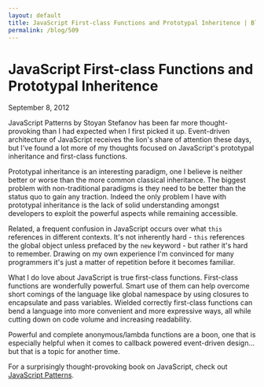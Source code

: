 ```yaml
---
layout: default
title: JavaScript First-class Functions and Prototypal Inheritence | Blog
permalink: /blog/509
---
```


JavaScript First-class Functions and Prototypal Inheritence
===========================================================

September 8, 2012

JavaScript Patterns by Stoyan Stefanov has been far more thought-provoking than I had expected when I first picked it up. Event-driven architecture of JavaScript receives the lion's share of attention these days, but I've found a lot more of my thoughts focused on JavaScript's prototypal inheritance and first-class functions.

Prototypal inheritance is an interesting paradigm, one I believe is neither better or worse than the more common classical inheritance. The biggest problem with non-traditional paradigms is they need to be better than the status quo to gain any traction. Indeed the only problem I have with prototypal inheritance is the lack of solid understanding amongst developers to exploit the powerful aspects while remaining accessible.

Related, a frequent confusion in JavaScript occurs over what `this` references in different contexts. It's not inherently hard - `this` references the global object unless prefaced by the `new` keyword - but rather it's hard to remember. Drawing on my own experience I'm convinced for many programmers it's just a matter of repetition before it becomes familiar.

What I do love about JavaScript is true first-class functions. First-class functions are wonderfully powerful. Smart use of them can help overcome short comings of the language like global namespace by using closures to encapsulate and pass variables. Wielded correctly first-class functions can bend a language into more convenient and more expressive ways, all while cutting down on code volume and increasing readability.

Powerful and complete anonymous/lambda functions are a boon, one that is especially helpful when it comes to callback powered event-driven design... but that is a topic for another time.

For a surprisingly thought-provoking book on JavaScript, check out [JavaScript Patterns][1].

 [1]: http://www.amazon.com/JavaScript-Patterns-Stoyan-Stefanov/dp/0596806752

